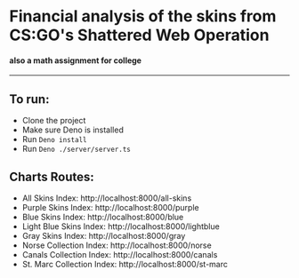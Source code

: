 # Financial analysis of the skins from CS:GO's Shattered Web Operation
#### also a math assignment for college

----------

## To run:
- Clone the project
- Make sure Deno is installed
- Run `Deno install`
- Run `Deno ./server/server.ts`

## Charts Routes:
- All Skins Index: http://localhost:8000/all-skins
- Purple Skins Index: http://localhost:8000/purple
- Blue Skins Index: http://localhost:8000/blue
- Light Blue Skins Index: http://localhost:8000/lightblue
- Gray Skins Index: http://localhost:8000/gray
- Norse Collection Index: http://localhost:8000/norse
- Canals Collection Index: http://localhost:8000/canals
- St. Marc Collection Index: http://localhost:8000/st-marc
